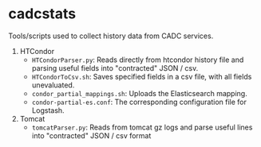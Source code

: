 # cadcstats
Tools/scripts used to collect history data from CADC services.
1. HTCondor
	* ```HTCondorParser.py```: Reads directly from htcondor history file and parsing useful fields into "contracted" JSON / csv.
	* ```HTCondorToCsv.sh```: Saves specified fields in a csv file, with all fields unevaluated.
	* ```condor_partial_mappings.sh```: Uploads the Elasticsearch mapping.
	* ```condor-partial-es.conf```: The corresponding configuration file for Logstash.
2. Tomcat
	* ```tomcatParser.py```: Reads from tomcat gz logs and parse useful lines into "contracted" JSON / csv format
